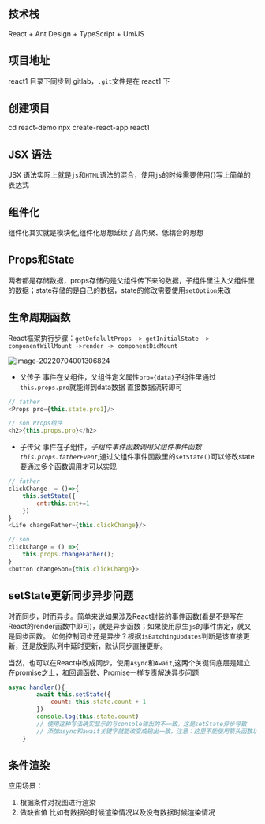 ## 技术栈

React + Ant Design + TypeScript + UmiJS

## 项目地址

react1 目录下同步到 gitlab，`.git`文件是在 react1 下

## 创建项目

cd react-demo
npx create-react-app react1

## JSX 语法

JSX 语法实际上就是`js`和`HTML`语法的混合，使用`js`的时候需要使用{}写上简单的表达式

## 组件化

组件化其实就是模块化,组件化思想延续了高内聚、低耦合的思想

## Props和State
两者都是存储数据，props存储的是父组件传下来的数据，子组件里注入父组件里的数据；state存储的是自己的数据，state的修改需要使用`setOption`来改

## 生命周期函数
React框架执行步骤：`getDefalultProps -> getInitialState -> componentWillMount ->render -> componentDidMount`

![image-20220704001306824](https://tva1.sinaimg.cn/large/e6c9d24egy1h3u6ya97i4j20n50p275d.jpg)
+ 父传子
事件在父组件，父组件定义属性`pro={data}`子组件里通过`this.props.pro`就能得到data数据
直接数据流转即可
```javascript
// father
<Props pro={this.state.pro1}/>

// son Props组件
<h2>{this.props.pro}</h2>
```
+ 子传父
事件在子组件，*子组件事件函数调用父组件事件函数`this.props.fatherEvent`*,通过父组件事件函数里的`setState()`可以修改state
要通过多个函数调用才可以实现
```javascript
// father
clickChange  = ()=>{
    this.setState({
        cnt:this.cnt+=1
    })
}
<Life changeFather={this.clickChange}/>

// son
clickChange = () =>{
    this.props.changeFather();
}
<button changeSon={this.clickChange}>
```
## setState更新同步异步问题
时而同步，时而异步。简单来说如果涉及React封装的事件函数(看是不是写在React的render函数中即可)，就是异步函数；如果使用原生`js`的事件绑定，就又是同步函数。
如何控制同步还是异步？根据`isBatchingUpdates`判断是该直接更新，还是放到队列中延时更新，默认同步直接更新。


当然，也可以在React中改成同步，使用`Async`和`Await`,这两个关键词底层是建立在promise之上，和回调函数、Promise一样专责解决异步问题

```javascript
async handler(){ 
        await this.setState({
            count: this.state.count + 1
        })
        console.log(this.state.count)
        // 使用这种写法确实显示的与console输出的不一致，这是setState异步导致
        // 添加async和await关键字就能改变成输出一致，注意：这里不能使用箭头函数以及需要bind(this)
    }
```

## 条件渲染
应用场景：
1. 根据条件对视图进行渲染
2. 做缺省值
    比如有数据的时候渲染情况以及没有数据时候渲染情况
